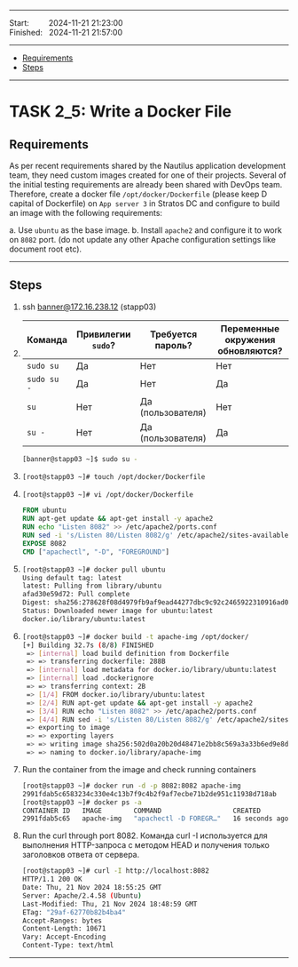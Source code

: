 
------------------------------

Start: &nbsp;&nbsp;&nbsp;&nbsp;&nbsp;&nbsp;&nbsp;&nbsp;2024-11-21 21:23:00   
Finished: &nbsp;&nbsp;2024-11-21 21:57:00

------------------------------

- [Requirements](#requirements)
- [Steps](#steps)

------------------------------

# TASK 2_5: Write a Docker File

## Requirements

As per recent requirements shared by the Nautilus application development team, they need custom images created for one of their projects.
Several of the initial testing requirements are already been shared with DevOps team.
Therefore, create a docker file `/opt/docker/Dockerfile` (please keep D capital of Dockerfile) on `App server 3` in Stratos DC and configure to build an image with the following requirements:

a. Use `ubuntu` as the base image.
b. Install `apache2` and configure it to work on `8082` port. (do not update any other Apache configuration settings like document root etc).

------------------------------

## Steps
1. ssh banner@172.16.238.12 (stapp03)
2.
   | Команда     | Привилегии `sudo`? | Требуется пароль? | Переменные окружения обновляются? |
   | ----------- | ------------------ | ----------------- | --------------------------------- |
   | `sudo su`   | Да                 | Нет	             | Нет                               |
   | `sudo su -` | Да                 | Нет               | Да                                |
   | `su`	     | Нет	              | Да (пользователя) | Нет                               |
   | `su -`	     | Нет	              | Да (пользователя) | Да                                |
   ```bash
   [banner@stapp03 ~]$ sudo su -
   ```
3. ```bash
   [root@stapp03 ~]# touch /opt/docker/Dockerfile
   ```
4. ```bash
   [root@stapp03 ~]# vi /opt/docker/Dockerfile
   ```
   
   ```dockerfile
   FROM ubuntu
   RUN apt-get update && apt-get install -y apache2
   RUN echo "Listen 8082" >> /etc/apache2/ports.conf
   RUN sed -i 's/Listen 80/Listen 8082/g' /etc/apache2/sites-available/000-default.conf
   EXPOSE 8082
   CMD ["apachectl", "-D", "FOREGROUND"]
   ```
5. ```bash
   [root@stapp03 ~]# docker pull ubuntu
   Using default tag: latest
   latest: Pulling from library/ubuntu
   afad30e59d72: Pull complete 
   Digest: sha256:278628f08d4979fb9af9ead44277dbc9c92c2465922310916ad0c46ec9999295
   Status: Downloaded newer image for ubuntu:latest
   docker.io/library/ubuntu:latest
   ```
6. ```bash
   [root@stapp03 ~]# docker build -t apache-img /opt/docker/
   [+] Building 32.7s (8/8) FINISHED                                                                           docker:default
    => [internal] load build definition from Dockerfile                                                                  0.0s
    => => transferring dockerfile: 288B                                                                                  0.0s
    => [internal] load metadata for docker.io/library/ubuntu:latest                                                      0.0s
    => [internal] load .dockerignore                                                                                     0.0s
    => => transferring context: 2B                                                                                       0.0s
    => [1/4] FROM docker.io/library/ubuntu:latest                                                                        0.0s
    => [2/4] RUN apt-get update && apt-get install -y apache2                                                           20.7s
    => [3/4] RUN echo "Listen 8082" >> /etc/apache2/ports.conf                                                           2.8s 
    => [4/4] RUN sed -i 's/Listen 80/Listen 8082/g' /etc/apache2/sites-available/000-default.conf                        4.8s 
    => exporting to image                                                                                                4.3s 
    => => exporting layers                                                                                               4.3s 
    => => writing image sha256:502d0a20b20d48471e2bb8c569a3a33b6ed9e8d03ef187343bd16ab52bc95ccf                          0.0s 
    => => naming to docker.io/library/apache-img
   ```
7. Run the container from the image and check running containers
   ```bash
   [root@stapp03 ~]# docker run -d -p 8082:8082 apache-img
   2991fdab5c6583234c330e4c13b7f9c4b2f9af7ecbe71b2de951c11938d718ab
   [root@stapp03 ~]# docker ps -a
   CONTAINER ID   IMAGE        COMMAND                  CREATED          STATUS         PORTS                    NAMES
   2991fdab5c65   apache-img   "apachectl -D FOREGR…"   16 seconds ago   Up 7 seconds   0.0.0.0:8082->8082/tcp   loving_pasteur
   ```
8. Run the curl through port 8082.
   Команда curl -I используется для выполнения HTTP-запроса с методом HEAD и получения только заголовков ответа от сервера.
   ```bash
   [root@stapp03 ~]# curl -I http://localhost:8082
   HTTP/1.1 200 OK
   Date: Thu, 21 Nov 2024 18:55:25 GMT
   Server: Apache/2.4.58 (Ubuntu)
   Last-Modified: Thu, 21 Nov 2024 18:48:59 GMT
   ETag: "29af-62770b82b4ba4"
   Accept-Ranges: bytes
   Content-Length: 10671
   Vary: Accept-Encoding
   Content-Type: text/html
   ```

   [//]: # (You have successfully completed the challenge. Results have been saved. Ref ID:64072036741b204d59fbe9c8)
------------------------------
